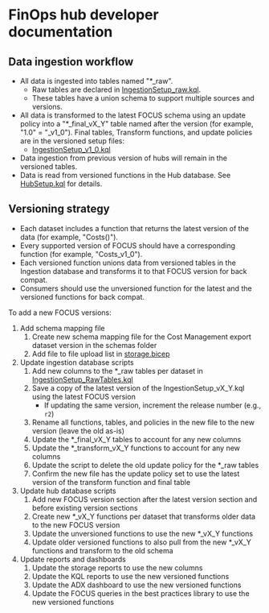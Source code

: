 # FinOps hub developer documentation

## Data ingestion workflow

- All data is ingested into tables named "*_raw".
  - Raw tables are declared in [IngestionSetup_raw.kql](../modules/scripts/IngestionSetup_raw.kql).
  - These tables have a union schema to support multiple sources and versions.
- All data is transformed to the latest FOCUS schema using an update policy into a "*_final_vX_Y" table named after the version (for example, "1.0" = "_v1_0"). Final tables, Transform functions, and update policies are in the versioned setup files:
  - [IngestionSetup_v1_0.kql](../modules/scripts/IngestionSetup_v1_0.kql)
- Data ingestion from previous version of hubs will remain in the versioned tables.
- Data is read from versioned functions in the Hub database. See [HubSetup.kql](../modules/scripts/HubSetup.kql) for details.

## Versioning strategy

- Each dataset includes a function that returns the latest version of the data (for example, "Costs()").
- Every supported version of FOCUS should have a corresponding function (for example, "Costs_v1_0").
- Each versioned function unions data from versioned tables in the Ingestion database and transforms it to that FOCUS version for back compat.
- Consumers should use the unversioned function for the latest and the versioned functions for back compat.

To add a new FOCUS versions:

1. Add schema mapping file
   1. Create new schema mapping file for the Cost Management export dataset version in the schemas folder
   2. Add file to file upload list in [storage.bicep](../modules/storage.bicep)
2. Update ingestion database scripts
   1. Add new columns to the *_raw tables per dataset in [IngestionSetup_RawTables.kql](../modules/scripts/IngestionSetup_RawTables.kql)
   2. Save a copy of the latest version of the IngestionSetup_vX_Y.kql using the latest FOCUS version
      - If updating the same version, increment the release number (e.g., `r2`)
   3. Rename all functions, tables, and policies in the new file to the new version (leave the old as-is)
   4. Update the *_final_vX_Y tables to account for any new columns
   5. Update the *_transform_vX_Y functions to account for any new columns
   6. Update the script to delete the old update policy for the *_raw tables
   7. Confirm the new file has the update policy set to use the latest version of the transform function and final table
3. Update hub database scripts
   1. Add new FOCUS version section after the latest version section and before existing version sections
   2. Create new *_vX_Y functions per dataset that transforms older data to the new FOCUS version
   3. Update the unversioned functions to use the new *_vX_Y functions
   4. Update older versioned functions to also pull from the new *_vX_Y functions and transform to the old schema
4. Update reports and dashboards
   1. Update the storage reports to use the new columns
   2. Update the KQL reports to use the new versioned functions
   3. Update the ADX dashboard to use the new versioned functions
   4. Update the FOCUS queries in the best practices library to use the new versioned functions
